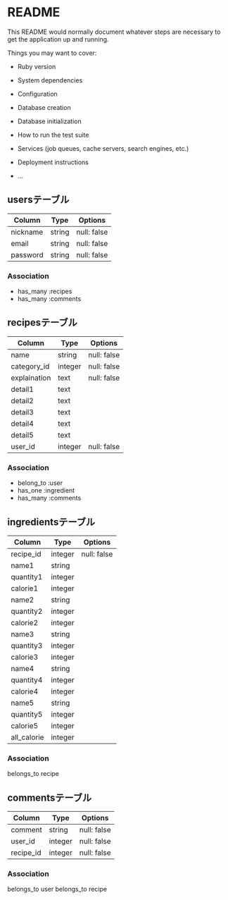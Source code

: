 # README

This README would normally document whatever steps are necessary to get the
application up and running.

Things you may want to cover:

* Ruby version

* System dependencies

* Configuration

* Database creation

* Database initialization

* How to run the test suite

* Services (job queues, cache servers, search engines, etc.)

* Deployment instructions

* ...

## usersテーブル

| Column     | Type       | Options                        |
| ------     | ---------- | ------------------------------ |
| nickname   | string     | null: false                    |
| email       | string     | null: false                    |
| password   | string     | null: false                    |

### Association

- has_many :recipes
- has_many :comments

## recipesテーブル

| Column         | Type       | Options                        |
| -------------  | ---------- | ------------------------------ |
| name           | string     | null: false                    |
| category_id    | integer    | null: false                    |
| explaination   | text       | null: false                    |
| detail1        | text       |                                |
| detail2        | text       |                                |
| detail3        | text       |                                |
| detail4        | text       |                                |
| detail5        | text       |                                |
| user_id        | integer    | null: false                    |

### Association

- belong_to :user
- has_one :ingredient
- has_many :comments

## ingredientsテーブル

| Column         | Type        | Options                        |
| -------------  | ----------  | ------------------------------ |
| recipe_id      | integer     | null: false                    |
| name1          | string      |                                |
| quantity1      | integer     |                                |
| calorie1       | integer     |                                |
| name2          | string      |                                |
| quantity2      | integer     |                                |
| calorie2       | integer     |                                |
| name3          | string      |                                |
| quantity3      | integer     |                                |
| calorie3       | integer     |                                |
| name4          | string      |                                |
| quantity4      | integer     |                                |
| calorie4       | integer     |                                |
| name5          | string      |                                |
| quantity5      | integer     |                                |
| calorie5       | integer     |                                |
| all_calorie    | integer     |                                |

### Association

belongs_to recipe

## commentsテーブル

| Column     | Type       | Options                        |
| ------     | ---------- | ------------------------------ |
| comment    | string     | null: false                    |
| user_id    | integer    | null: false                    |
| recipe_id  | integer    | null: false                    |

### Association

belongs_to user
belongs_to recipe
